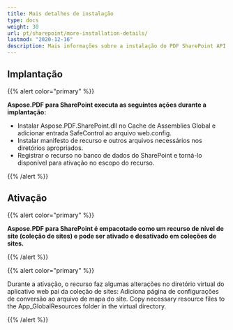```yaml
---
title: Mais detalhes de instalação
type: docs
weight: 30
url: pt/sharepoint/more-installation-details/
lastmod: "2020-12-16"
description: Mais informações sobre a instalação do PDF SharePoint API explicam como implantá-lo, ativá-lo e desativá-lo em coleções de sites.
---
```


## **Implantação**

{{% alert color="primary" %}}

**Aspose.PDF para SharePoint executa as seguintes ações durante a implantação:**
- Instalar Aspose.PDF.SharePoint.dll no Cache de Assemblies Global e adicionar entrada SafeControl ao arquivo web.config.
- Instalar manifesto de recurso e outros arquivos necessários nos diretórios apropriados.
- Registrar o recurso no banco de dados do SharePoint e torná-lo disponível para ativação no escopo do recurso.

{{% /alert %}}


## **Ativação**

{{% alert color="primary" %}}

**Aspose.PDF para SharePoint é empacotado como um recurso de nível de site (coleção de sites) e pode ser ativado e desativado em coleções de sites.**

{{% /alert %}}

{{% alert color="primary" %}}

Durante a ativação, o recurso faz algumas alterações no diretório virtual do aplicativo web pai da coleção de sites: Adiciona página de configurações de conversão ao arquivo de mapa do site.
 Copy necessary resource files to the App_GlobalResources folder in the virtual directory.

{{% /alert %}}